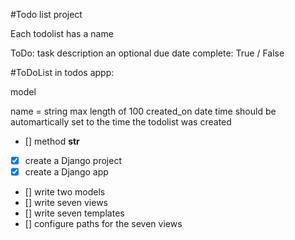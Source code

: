 #Todo list project

Each todolist has a name

ToDo:
task description
an optional due date
complete: True / False


#ToDoList
in todos appp:

model

name = string max length of 100
created_on date time should be automartically set to the time the todolist was created

* [] method __str__



* [x] create a Django project
* [x] create a Django app
* [] write two models
* [] write seven views
* [] write seven templates
* [] configure paths for the seven views